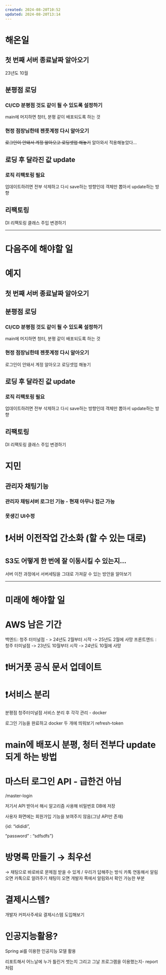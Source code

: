 ```yaml
---
created: 2024-08-20T10:52
updated: 2024-08-20T13:14
---
```



# 해온일
## 첫 번째 서버 종료날짜 알아오기
23년도 10월
## 분평점 로딩
### CI/CD 분평점 것도 같이 될 수 있도록 설정하기
main에 머지하면 청터, 분평 같이 배포되도록 하는 것
### 현정 점장님한테 젠풋계정 다시 알아오기 
~~로그인이 안돼서 계정 알아오고 로딩셋업 해놓기~~
알아와서 적용해놓았다...

## 로딩 후 달라진 값 update

### 로직 리팩토링 필요
업데이트하려면 전부 삭제하고 다시 save하는 방향인데 객체만 뽑아서 update하는 방향
## 리팩토링
DI 리팩토링 클래스 주입 변경하기


---
# 다음주에 해야할 일
# 예지
## 첫 번째 서버 종료날짜 알아오기

## 분평점 로딩
### CI/CD 분평점 것도 같이 될 수 있도록 설정하기
main에 머지하면 청터, 분평 같이 배포되도록 하는 것
### 현정 점장님한테 젠풋계정 다시 알아오기
로그인이 안돼서 계정 알아오고 로딩셋업 해놓기

## 로딩 후 달라진 값 update

### 로직 리팩토링 필요
업데이트하려면 전부 삭제하고 다시 save하는 방향인데 객체만 뽑아서 update하는 방향
## 리팩토링
DI 리팩토링 클래스 주입 변경하기


# 지민
## 관리자 채팅기능
### 관리자 채팅서버 로그인 기능 - 현재 아무나 접근 가능
### 못생긴 UI수정

# ❗서버 이전작업 간소화 (할 수 있는 대로)
## S3도 어떻게 한 번에 잘 이동시킬 수 있는지...
서버 이전 과정에서 서버세팅을 그대로 가져갈 수 있는 방안을 알아보기 

---
# 미래에 해야할 일
# AWS 남은 기간
백엔드: 청주 터미널점 - > 24년도 2월부터 시작 -> 25년도 2월에 사망
프론트엔드 : 청주 터미널점 -> 23년도 10월부터 시작 -> 24년도 10월에 사망 

# ❗버거풋 공식 문서 업데이트
# ❗서비스 분리

분평점 청주터미널점 서비스 분리 후 각각 관리 - docker

로그인 기능을 완료하고 docker 두 개에 띄워보기 refresh-token

# main에 배포시 분평, 청터 전부다 update되게 하는 방법

# 마스터 로그인 API - 급한건 아님
/master-login

저기서 API 받아서 해시 알고리즘 사용해 비밀번호 DB에 저장

사용자 화면에는 회원가입 기능을 보여주지 않음(그냥 API만 존재)

{id: “idididi”,

“password” : “sdfsdfs”}

# 방명록 만들기 → 최우선
→ 채팅으로 바로바로 문제점 받을 수 있게 / 우리가 답해주는 방식
카톡 연동해서 알림오면 카톡으로 알려주기 채팅이 오면 개발자 쪽에서 알림와서 확인 가능한 부분

# 결제시스템?
개발자 커피사주세요 결제시스템 도입해보기 

# 인공지능활용?
Spring ai를 이용한 인공지능 모델 활용 

리포트해서 어느날에 누가 틀린거 썻는지 그리고 그날 프로그램을 이용했는지- report처럼 